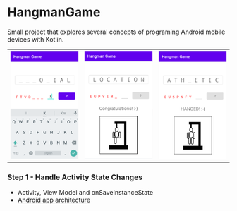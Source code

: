 # HangmanGame
 Small project that explores several concepts of programing Android mobile devices with Kotlin.

<table style="width:100%">
  <tr>
    <th><img src=".\readme.resources\guess.png" alt="Hangman, guess word"/></th>
    <th><img src=".\readme.resources\congratulations.png" alt="Hangman, congratulations"/></th>
    <th><img src=".\readme.resources\hanged.png" alt="Hangman, hanged, you lost"/></th>
  </tr>
</table>

### Step 1 - Handle Activity State Changes
* Activity, View Model and onSaveInstanceState
* [Android app architecture](https://developer.android.com/jetpack/guide#recommended-app-arch)